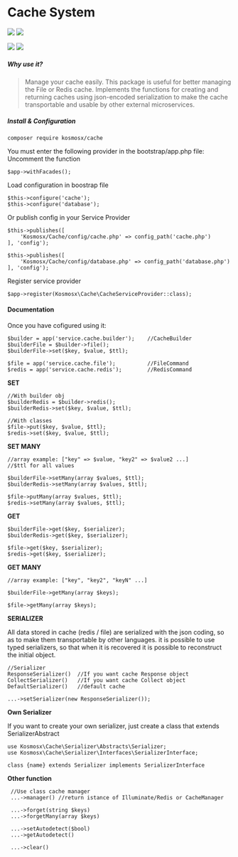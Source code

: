 # Cache System

[![](https://img.shields.io/appveyor/ci/gruntjs/grunt.svg)](https://github.com/FabrizioCafolla/cache-system)
![](https://img.shields.io/badge/version-1.0.0--rc-green.svg)

![](https://img.shields.io/badge/package-laravel-orange.svg)
![](https://img.shields.io/badge/package-lumen-orange.svg)

##### Why use it?
>Manage your cache easily.
This package is useful for better managing the File or Redis cache. Implements the functions for creating and returning caches using json-encoded serialization to make the cache transportable and usable by other external microservices.


##### Install & Configuration
    
    composer require kosmosx/cache

You must enter the following provider in the bootstrap/app.php file:
Uncomment the function 
    
    $app->withFacades();

Load configuration in boostrap file

	$this->configure('cache');
	$this->configure('database');
Or publish config in your Service Provider

    $this->publishes([
        'Kosmosx/Cache/config/cache.php' => config_path('cache.php')
    ], 'config');
    
    $this->publishes([
        'Kosmosx/Cache/config/database.php' => config_path('database.php')
    ], 'config');
    
Register service provider 
    
    $app->register(Kosmosx\Cache\CacheServiceProvider::class);

#### Documentation
Once you have cofigured using it:

    $builder = app('service.cache.builder');    //CacheBuilder
    $builderFile = $builder->file();        
    $builderFile->set($key, $value, $ttl);
        
    $file = app('service.cache.file');          //FileCommand
    $redis = app('service.cache.redis');        //RedisCommand
 

**SET**

    //With builder obj  
    $builderRedis = $builder->redis();
    $builderRedis->set($key, $value, $ttl);
    
    //With classes 
    $file->put($key, $value, $ttl);
    $redis->set($key, $value, $ttl);

**SET MANY**

    //array example: ["key" => $value, "key2" => $value2 ...]
    //$ttl for all values
    
    $builderFile->setMany(array $values, $ttl);
    $builderRedis->setMany(array $values, $ttl);
    
    $file->putMany(array $values, $ttl);
    $redis->setMany(array $values, $ttl);
    
**GET**

    $builderFile->get($key, $serializer);
    $builderRedis->get($key, $serializer);
    
    $file->get($key, $serializer);
    $redis->get($key, $serializer);
    
**GET MANY**

    //array example: ["key", "key2", "keyN" ...]
    
    $builderFile->getMany(array $keys);
    
    $file->getMany(array $keys);
    
**SERIALIZER**

All data stored in cache (redis / file) are serialized with the json coding, so as to make them transportable by other languages.
it is possible to use typed serializers, so that when it is recovered it is possible to reconstruct the initial object. 
    
    //Serializer 
    ResponseSerializer()  //If you want cache Response object 
    CollectSerializer()   //If you want cache Collect object 
    DefaultSerializer()   //default cache
    
    ...->setSerializer(new ResponseSerializer());
                  
**Own Serializer**

If you want to create your own serializer, just create a class that extends SerializerAbstract

    use Kosmosx\Cache\Serializer\Abstracts\Serializer;
    use Kosmosx\Cache\Serializer\Interfaces\SerializerInterface;
        
    class {name} extends Serializer implements SerializerInterface

**Other function**

     //Use class cache manager 
     ...->manager()	//return istance of Illuminate/Redis or CacheManager     
     
     ...->forget(string $keys)
     ...->forgetMany(array $keys)
     
     ...->setAutodetect($bool)
     ...->getAutodetect()
     
     ...->clear()
         
